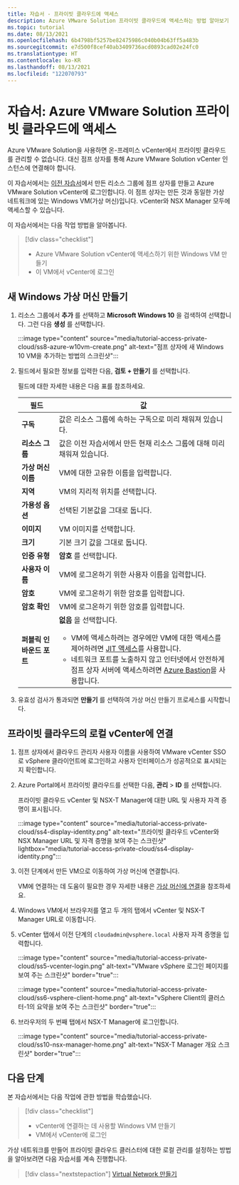 ```yaml
---
title: 자습서 - 프라이빗 클라우드에 액세스
description: Azure VMware Solution 프라이빗 클라우드에 액세스하는 방법 알아보기
ms.topic: tutorial
ms.date: 08/13/2021
ms.openlocfilehash: 6b4798bf5257be82475986c040b04b63ff5a483b
ms.sourcegitcommit: e7d500f8cef40ab3409736acd0893cad02e24fc0
ms.translationtype: HT
ms.contentlocale: ko-KR
ms.lasthandoff: 08/13/2021
ms.locfileid: "122070793"
---
```

# <a name="tutorial-access-an-azure-vmware-solution-private-cloud"></a>자습서: Azure VMware Solution 프라이빗 클라우드에 액세스

Azure VMware Solution을 사용하면 온-프레미스 vCenter에서 프라이빗 클라우드를 관리할 수 없습니다. 대신 점프 상자를 통해 Azure VMware Solution vCenter 인스턴스에 연결해야 합니다. 

이 자습서에서는 [이전 자습서](tutorial-configure-networking.md)에서 만든 리소스 그룹에 점프 상자를 만들고 Azure VMware Solution vCenter에 로그인합니다. 이 점프 상자는 만든 것과 동일한 가상 네트워크에 있는 Windows VM(가상 머신)입니다.  vCenter와 NSX Manager 모두에 액세스할 수 있습니다. 

이 자습서에서는 다음 작업 방법을 알아봅니다.

> [!div class="checklist"]
> * Azure VMware Solution vCenter에 액세스하기 위한 Windows VM 만들기
> * 이 VM에서 vCenter에 로그인

## <a name="create-a-new-windows-virtual-machine"></a>새 Windows 가상 머신 만들기

1. 리소스 그룹에서 **추가** 를 선택하고 **Microsoft Windows 10** 을 검색하여 선택합니다. 그런 다음 **생성** 를 선택합니다.

   :::image type="content" source="media/tutorial-access-private-cloud/ss8-azure-w10vm-create.png" alt-text="점프 상자에 새 Windows 10 VM을 추가하는 방법의 스크린샷":::

1. 필드에서 필요한 정보를 입력한 다음, **검토 + 만들기** 를 선택합니다. 

   필드에 대한 자세한 내용은 다음 표를 참조하세요.

   | 필드 | 값 |
   | --- | --- |
   | **구독** | 값은 리소스 그룹에 속하는 구독으로 미리 채워져 있습니다. |
   | **리소스 그룹** | 값은 이전 자습서에서 만든 현재 리소스 그룹에 대해 미리 채워져 있습니다.  |
   | **가상 머신 이름** | VM에 대한 고유한 이름을 입력합니다. |
   | **지역** | VM의 지리적 위치를 선택합니다. |
   | **가용성 옵션** | 선택된 기본값을 그대로 둡니다. |
   | **이미지** | VM 이미지를 선택합니다. |
   | **크기** | 기본 크기 값을 그대로 둡니다. |
   | **인증 유형**  | **암호** 를 선택합니다. |
   | **사용자 이름** | VM에 로그온하기 위한 사용자 이름을 입력합니다. |
   | **암호** | VM에 로그온하기 위한 암호를 입력합니다. |
   | **암호 확인** | VM에 로그온하기 위한 암호를 입력합니다. |
   | **퍼블릭 인바운드 포트** | **없음** 을 선택합니다. <ul><li>VM에 액세스하려는 경우에만 VM에 대한 액세스를 제어하려면 [JIT 액세스](../security-center/security-center-just-in-time.md#jit-configure)를 사용합니다.</li><li>네트워크 포트를 노출하지 않고 인터넷에서 안전하게 점프 상자 서버에 액세스하려면 [Azure Bastion](../bastion/tutorial-create-host-portal.md)을 사용합니다.</li></ul>  |


1. 유효성 검사가 통과되면 **만들기** 를 선택하여 가상 머신 만들기 프로세스를 시작합니다.

## <a name="connect-to-the-local-vcenter-of-your-private-cloud"></a>프라이빗 클라우드의 로컬 vCenter에 연결

1. 점프 상자에서 클라우드 관리자 사용자 이름을 사용하여 VMware vCenter SSO로 vSphere 클라이언트에 로그인하고 사용자 인터페이스가 성공적으로 표시되는지 확인합니다.

1. Azure Portal에서 프라이빗 클라우드를 선택한 다음, **관리** > **ID** 를 선택합니다. 

   프라이빗 클라우드 vCenter 및 NSX-T Manager에 대한 URL 및 사용자 자격 증명이 표시됩니다.

   :::image type="content" source="media/tutorial-access-private-cloud/ss4-display-identity.png" alt-text="프라이빗 클라우드 vCenter와 NSX Manager URL 및 자격 증명을 보여 주는 스크린샷" lightbox="media/tutorial-access-private-cloud/ss4-display-identity.png":::

1. 이전 단계에서 만든 VM으로 이동하여 가상 머신에 연결합니다. 

   VM에 연결하는 데 도움이 필요한 경우 자세한 내용은 [가상 머신에 연결](../virtual-machines/windows/connect-logon.md#connect-to-the-virtual-machine)을 참조하세요.

1. Windows VM에서 브라우저를 열고 두 개의 탭에서 vCenter 및 NSX-T Manager URL로 이동합니다. 

1. vCenter 탭에서 이전 단계의 `cloudadmin@vsphere.local` 사용자 자격 증명을 입력합니다.

   :::image type="content" source="media/tutorial-access-private-cloud/ss5-vcenter-login.png" alt-text="VMware vSphere 로그인 페이지를 보여 주는 스크린샷" border="true":::

   :::image type="content" source="media/tutorial-access-private-cloud/ss6-vsphere-client-home.png" alt-text="vSphere Client의 클러스터-1의 요약을 보여 주는 스크린샷" border="true":::

1. 브라우저의 두 번째 탭에서 NSX-T Manager에 로그인합니다.

   :::image type="content" source="media/tutorial-access-private-cloud/ss10-nsx-manager-home.png" alt-text="NSX-T Manager 개요 스크린샷" border="true":::



## <a name="next-steps"></a>다음 단계

본 자습서에서는 다음 작업에 관한 방법을 학습했습니다.

> [!div class="checklist"]
> * vCenter에 연결하는 데 사용할 Windows VM 만들기
> * VM에서 vCenter에 로그인

가상 네트워크를 만들어 프라이빗 클라우드 클러스터에 대한 로컬 관리를 설정하는 방법을 알아보려면 다음 자습서를 계속 진행합니다.

> [!div class="nextstepaction"]
> [Virtual Network 만들기](tutorial-configure-networking.md)

